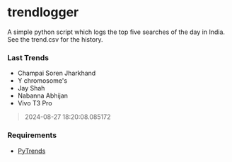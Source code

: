 # trendlogger
A simple python script which logs the top five searches of the day in India.<br>See the trend.csv for the history.<br>

<!-- Last Trends -->
### Last Trends
* Champai Soren Jharkhand
* Y chromosome's
* Jay Shah
* Nabanna Abhijan
* Vivo T3 Pro
> 2024-08-27 18:20:08.085172

<!-- Requirements -->
### Requirements
* [PyTrends](https://github.com/dreyco676/pytrends)
